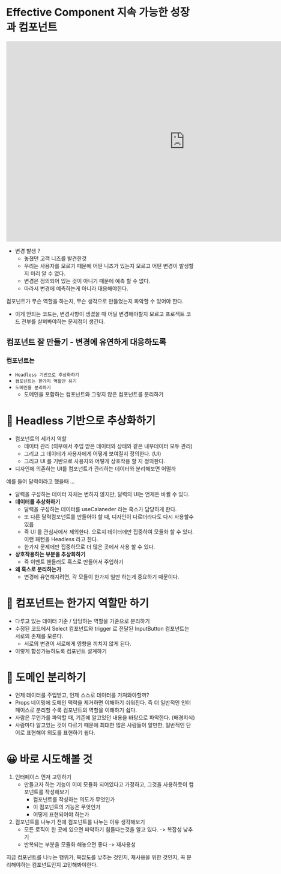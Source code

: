 # Effective Component 지속 가능한 성장과 컴포넌트

<iframe src="https://www.youtube.com/embed/fR8tsJ2r7Eg" width="950" height="534" frameborder="0" allowfullscreen=""></iframe>

- 변경 발생 ?
  - 놓쳤던 고객 니즈를 발견한것
  - 우리는 사용자를 모르기 때문에 어떤 니즈가 있는지 모르고 어떤 변경이 발생할 지 미리 알 수 없다.
  - 변경은 정의되어 있는 것이 아니기 때문에 예측 할 수 없다.
  - 따라서 변경에 예측하는게 아니라 대응해야한다.

컴포넌트가 무슨 역할을 하는지, 무슨 생각으로 만들었는지 파악할 수 있어야 한다.

- 이게 안되는 코드는, 변경사항이 생겼을 때 어딜 변경해야할지 모르고 프로젝트 코드 전부를 살펴봐야하는 문제점이 생긴다.

## 컴포넌트 잘 만들기 - 변경에 유연하게 대응하도록

### 컴포넌트는

- `Headless 기반으로 추상화하기`
- `컴포넌트는 한가지 역할만 하기`
- `도메인을 분리하기`
  - 도메인을 포함하는 컴포넌트와 그렇지 않은 컴포넌트를 분리하기

# 👀 Headless 기반으로 추상화하기

- 컴포넌트의 세가지 역할
  - 데이터 관리 (외부에서 주입 받은 데이터와 상태와 같은 내부데이터 모두 관리)
  - 그리고 그 데이터가 사용자에게 어떻게 보여질지 정의한다. (UI)
  - 그리고 UI 를 기반으로 사용자와 어떻게 상호작용 할 지 정의한다.
- 디자인에 의존하는 UI를 컴포넌트가 관리하는 데이터와 분리해보면 어떨까

예를 들어 달력이라고 했을때 …

- 달력을 구성하는 데이터 자체는 변하지 않지만, 달력의 UI는 언제든 바뀔 수 있다.
- **데이터를 추상화하기**
  - 달력을 구성하는 데이터를 useCalaneder 라는 훅스가 담당하게 한다.
  - 또 다른 달력컴포넌트를 만들어야 할 때, 디자인이 다르더라다도 다시 사용할수있음
  - 즉 UI 를 관심사에서 제외한다. 오로지 데이터에만 집중하여 모듈화 할 수 있다. 이런 패턴을 Headless 라고 한다.
  - 한가지 문제에만 집중하므로 더 많은 곳에서 사용 할 수 있다.
- **상호작용하는 부분을 추상화하기**
  - 즉 이벤트 핸들러도 훅스로 만들어서 주입하기
- **왜 훅스로 분리하는가**
  - 변경에 유연해지려면, 각 모듈이 한가지 일만 하는게 중요하기 때문이다.

# 👀 컴포넌트는 한가지 역할만 하기

- 다루고 있는 데이터 기준 / 담당하는 역할을 기준으로 분리하기
- 수정된 코드에서 Select 컴포넌트와 trigger 로 전달된 InputButton 컴포넌트는 서로의 존재를 모른다.
  - 서로의 변경이 서로에게 영향을 끼치지 않게 된다.
- 이렇게 합성가능하도록 컴포넌트 설계하기

# 👀 도메인 분리하기

- 언제 데이터를 주입받고, 언제 스스로 데이터를 가져와야할까?
- Props 네이밍에 도메인 맥락을 제거하면 이해하기 쉬워진다. 즉 더 일반적인 인터페이스로 분리할 수록 컴포넌트의 역할을 이해하기 쉽다.
- 사람은 무언가를 파악할 때, 기존에 알고있던 내용을 바탕으로 파악한다. (배경지식)
- 사람마다 알고있는 것이 다르기 때문에 최대한 많은 사람들이 알만한, 일반적인 단어로 표현해야 의도를 표현하기 쉽다.

# 😀 바로 시도해볼 것

1.  인터페이스 먼저 고민하기
    - 만들고자 하는 기능이 이미 모듈화 되어있다고 가정하고, 그것을 사용하듯이 컴포넌트를 작성해보기
      - 컴포넌트를 작성하는 의도가 무엇인가
      - 이 컴포넌트의 기능은 무엇인가
      - 어떻게 표현되어야 하는가
2.  컴포넌트를 나누기 전에 컴포넌트를 나누는 이유 생각해보기
    - 모든 로직이 한 곳에 있으면 파악하기 힘들다는것을 알고 있다. -> 복잡성 낮추기
    - 반복되는 부분을 모듈화 해놓으면 좋다 -> 재사용성

지금 컴포넌트를 나누는 행위가, 복잡도를 낮추는 것인지, 재사용을 위한 것인지, 꼭 분리해야하는 컴포넌트인지 고민해봐야한다.
